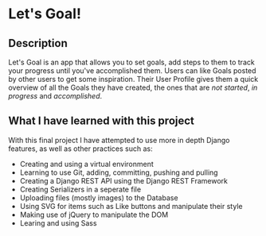 # Let's Goal!
## Description
Let's Goal is an app that allows you to set goals, add steps to them to track your progress until you've accomplished them. Users can like Goals posted by other users to get some inspiration.
Their User Profile gives them a quick overview of all the Goals they have created, the ones that are _not started_, _in progress_ and _accomplished_.

## What I have learned with this project
With this final project I have attempted to use more in depth Django features, as well as other practices such as:
- Creating and using a virtual environment 
- Learning to use Git, adding, committing, pushing and pulling
- Creating a Django REST API using the Django REST Framework
- Creating Serializers in a seperate file
- Uploading files (mostly images) to the Database
- Using SVG for items such as Like buttons and manipulate their style
- Making use of jQuery to manipulate the DOM
- Learing and using Sass
